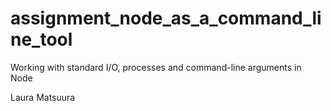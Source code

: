# assignment_node_as_a_command_line_tool
Working with standard I/O, processes and command-line arguments in Node

Laura Matsuura